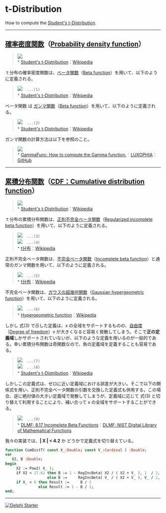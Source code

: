 # t-Distribution
How to compute the [Student's t-Distribution](https://en.wikipedia.org/wiki/Student%27s_t-distribution).

----
## [確率密度関数](https://ja.wikipedia.org/wiki/確率密度関数)（[Probability density function](https://en.wikipedia.org/wiki/Probability_density_function)）

> ![](https://upload.wikimedia.org/wikipedia/commons/4/41/Student_t_pdf.svg)  
> \* [Student's t-Distribution](https://en.wikipedia.org/wiki/Student%27s_t-distribution)：[Wikipedia](https://www.wikipedia.org)

ｔ分布の確率密度関数は、[ベータ関数](https://ja.wikipedia.org/wiki/ベータ関数)（[Beta function](https://en.wikipedia.org/wiki/Beta_function)）を用いて、以下のように定義される。

> ![](https://wikimedia.org/api/rest_v1/media/math/render/svg/83f62791152ac95ae81bc2ff11354bf9bfa88941)　`...(1)`  
> \* [Student's t-Distribution](https://en.wikipedia.org/wiki/Student%27s_t-distribution)：[Wikipedia](https://www.wikipedia.org)

ベータ関数 は [ガンマ関数](https://ja.wikipedia.org/wiki/ガンマ関数)（[Beta function](https://en.wikipedia.org/wiki/Beta_function)）を用いて、以下のように定義される。

> ![](https://wikimedia.org/api/rest_v1/media/math/render/svg/70c94c96b6a5b81af91bc24bf2bbfea915c8071c)　`...(2)`  
> \* [Student's t-Distribution](https://en.wikipedia.org/wiki/Student%27s_t-distribution)：[Wikipedia](https://www.wikipedia.org)

ガンマ関数の計算方法は以下を参照のこと。

> ![](https://media.githubusercontent.com/media/LUXOPHIA/GammaFunc/master/--------/Gamma.png)  
> \* [GammaFunc: How to compute the Gamma function.](https://github.com/LUXOPHIA/GammaFunc)：[LUXOPHIA](https://github.com/LUXOPHIA)：[GitHub](https://github.com)

----
## [累積分布関数](https://ja.wikipedia.org/wiki/確率分布#.E5.88.86.E5.B8.83.E9.96.A2.E6.95.B0)（[CDF：Cumulative distribution function](https://en.wikipedia.org/wiki/Cumulative_distribution_function)）

> ![](https://upload.wikimedia.org/wikipedia/commons/e/e7/Student_t_cdf.svg)  
> \* [Student's t-Distribution](https://en.wikipedia.org/wiki/Student%27s_t-distribution)：[Wikipedia](https://www.wikipedia.org)

ｔ分布の累積分布関数は、[正則不完全ベータ関数](https://ja.wikipedia.org/wiki/不完全ベータ関数)（[Regularized incomplete beta function](https://en.wikipedia.org/wiki/Beta_function#Incomplete_beta_function)）を用いて、以下のように定義される。

> ![](https://wikimedia.org/api/rest_v1/media/math/render/svg/1d76813650b551ffae18e9a3466d57097ffd1af1)　`...(3)`  
> ![](https://wikimedia.org/api/rest_v1/media/math/render/svg/c9ab1cf1e60389cf1a1583326d995c780a679e75)　`...(4)`  
> \* [t分布](https://en.wikipedia.org/wiki/Student%27s_t-distribution)：[Wikipedia](https://www.wikipedia.org)

正則不完全ベータ関数は、[不完全ベータ関数](https://ja.wikipedia.org/wiki/不完全ベータ関数)（[Incomplete beta function](https://en.wikipedia.org/wiki/Beta_function#Incomplete_beta_function)）と通常のガンマ関数を用いて、以下のように定義される。

> ![](https://wikimedia.org/api/rest_v1/media/math/render/svg/df598957dcc02bd38b07e8e12949e930ad1722c5)　`...(5)`  
> \* [t分布](https://en.wikipedia.org/wiki/Student%27s_t-distribution)：[Wikipedia](https://www.wikipedia.org)

不完全ベータ関数は、[ガウスの超幾何関数](https://ja.wikipedia.org/wiki/超幾何級数)（[Gaussian hypergeometric function](https://en.wikipedia.org/wiki/Hypergeometric_function)）を用いて、以下のように定義される。

> ![](https://wikimedia.org/api/rest_v1/media/math/render/svg/67e82953fc336931557e31aaddfc1251281d8908)　`...(6)`  
> \* [Hypergeometric function](https://en.wikipedia.org/wiki/Hypergeometric_function#Special_cases)：[Wikipedia](https://www.wikipedia.org)

しかし 式(3) で示した定義は、x の全域をサポートするものの、[自由度](https://ja.wikipedia.org/wiki/自由度)（[Degree of freedom](https://en.wikipedia.org/wiki/Degrees_of_freedom_(physics_and_chemistry))）ν が大きくなると容易く発散してしまう。そこで**正の定義域**しかサポートされていないが、以下のような定義を用いるのが一般的である。幸い累積分布関数は奇関数なので、負の定義域を定義することも容易である。

> ![](https://wikimedia.org/api/rest_v1/media/math/render/svg/0d164fa8bcb0868d34a489b1ec5f6f2eabd5d30f)　`...(7)`  
> ![](https://wikimedia.org/api/rest_v1/media/math/render/svg/2f37cd9b82db9e895de57d4e843b7d53381655e4)　`...(8)`  
> \* [Student's t-Distribution](https://en.wikipedia.org/wiki/Student%27s_t-distribution)：[Wikipedia](https://www.wikipedia.org)

しかしこの定義式は、ゼロに近い定義域における誤差が大きい。そこで以下の関係式を用い、正則不完全ベータ関数の引数を交換した定義式も併用する。この場合、逆に絶対値の大きい定義域で発散してしまうが、定義域に応じて 式(3) と切り替えて利用することにより、補い合って x の全域をサポートすることができる。

> ![](http://dlmf.nist.gov/8.17.E4.png)　`...(9)`  
> \* [DLMF: 8.17 Incomplete Beta Functions](http://dlmf.nist.gov/8.17)：[DLMF: NIST Digital Library of Mathematical Functions](http://dlmf.nist.gov)

我々の実装では、**| X | < 4.2** か どうかで定義式を切り替えている。

```pascal
function CumDistT( const X_:Double; const V_:Cardinal ) :Double;
var
   X2, B :Double;
begin
     X2 := Pow2( X_ );
     if X2 < 17.62 then B := 1 - RegIncBeta( X2 / ( X2 + V_ ), 1  / 2, V_ / 2 )
                   else B :=     RegIncBeta( V_ / ( X2 + V_ ), V_ / 2, 1  / 2 );
     if X_ < 0 then Result :=     B / 2
               else Result := 1 - B / 2;
end;
```

----

[![Delphi Starter](http://img.en25.com/EloquaImages/clients/Embarcadero/%7B063f1eec-64a6-4c19-840f-9b59d407c914%7D_dx-starter-bn159.png)](https://www.embarcadero.com/jp/products/delphi/starter)
